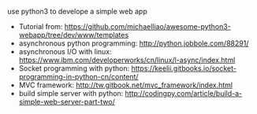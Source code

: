 use python3 to develope a simple web app 

- Tutorial from: https://github.com/michaelliao/awesome-python3-webapp/tree/dev/www/templates
- asynchronous python programming: http://python.jobbole.com/88291/
- asynchronous I/O with linux: https://www.ibm.com/developerworks/cn/linux/l-async/index.html
- Socket programming with python: https://keelii.gitbooks.io/socket-programming-in-python-cn/content/
- MVC framework: http://tw.gitbook.net/mvc_framework/index.html
- build simple server with python: http://codingpy.com/article/build-a-simple-web-server-part-two/



